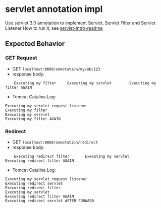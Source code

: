 # servlet annotation impl
Use servlet 3.0 annotation to implement Servlet, Servlet Filter and Servlet Listener
How to run it, see [servlet-intro-readme](https://github.com/rsun07/Java_Web/tree/master/servlet-intro#how-to-run-it)

## Expected Behavior
### GET Request
- GET `localhost:8080/annotation/my/abc123` 
- response body:
``` 
	Executing my filter		Executing my servlet		Executing my filter AGAIN	
```
- Tomcat Catalina Log:
```
Executing my servlet request listener
Executing my filter
Executing my servlet
Executing my filter AGAIN
```

### Redirect
- GET `localhost:8080/annotation/redirect` 
- response body:
``` 
	Executing redirect filter		Executing my servlet		Executing redirect filter AGAIN	
```

- Tomcat Catalina Log:
```
Executing my servlet request listener
Executing redirect servlet
Executing redirect filter
Executing my servlet
Executing redirect filter AGAIN
Executing redirect servlet AFTER FORWARD
```